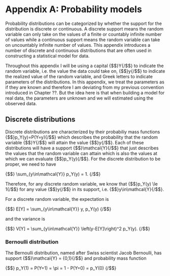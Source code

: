 # Appendix A: Probability models

Probability distributions can be categorized by whether the support for the distribution is discrete or continuous. 
A discrete support means the random variable can only take on the values of a finite or countably infinite number of values while a continuous support means the random variable can take on uncountably infinite number of values.
This appendix introduces a number of discrete and continuous distributions that are often used in constructing a statistical model for data. 

Throughout this appendix I will be using a capital {$$}Y{/$$} to indicate the random variable, i.e. the value the data could take on, {$$}y{/$$} to indicate the realized value of the random variable, and Greek letters to indicate parameters of the distributions. 
In this appendix, we treat the parameters as if they are known and therefore I am deviating from my previous convention introduced in Chapter ??. 
But the idea here is that when building a model for real data, the parameters are unknown and we will estimated using the observed data. 


## Discrete distributions

Discrete distributions are characterized by their probabiliy mass functions {$$}p_Y(y)=P(Y=y){/$$} which describes the probability that the random variable {$$}Y{/$$} will attain the value {$$}y{/$$}. 
Each of these distributions will have a support {$$}\mathcal{Y}{/$$} that just describes the values that the random variable can attain which is also the values at which we can evaluate {$$}p_Y(y){/$$}. 
For the discrete distribution to be proper, we need to have 

{$$}
\sum_{y\in\mathcal{Y}} p_Y(y) = 1.
{/$$}

Therefore, for any discrete random variable, we know that {$$}p_Y(y) \le 1{/$$} for any value {$$}y{/$$} in its support, i.e. {$$}y\in\mathcal{Y}{/$$}.

For a discrete random variable, the expectation is

{$$}
E[Y] = \sum_{y\in\mathcal{Y}} y\, p_Y(y)
{/$$}

and the variance is 

{$$}
V[Y] = \sum_{y\in\mathcal{Y}} \left(y-E[Y]\right)^2 p_Y(y).
{/$$}




### Bernoulli distribution

The Bernoulli distribution, named after Swiss scientist Jacob Bernoulli, has support {$$}\mathcal{Y} = \{0,1\}{/$$} and probability mass function 

{$$}
p_Y(1) = P(Y=1) = \pi = 1 - P(Y=0) = p_Y(0)
{/$$}



